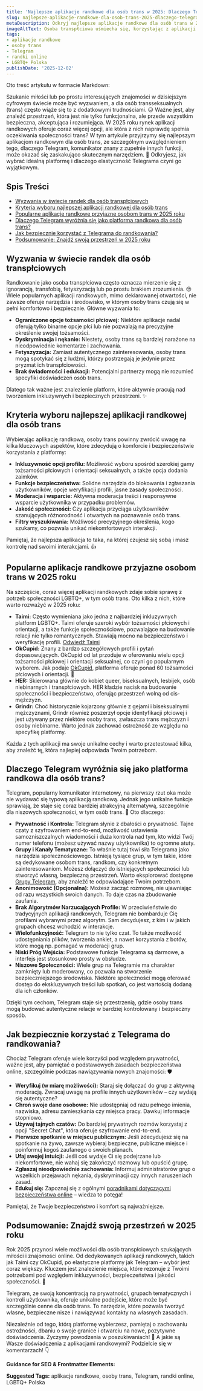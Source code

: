 ```yaml
---
title: 'Najlepsze aplikacje randkowe dla osób trans w 2025: Dlaczego Telegram?'
slug: najlepsze-aplikacje-randkowe-dla-osob-trans-2025-dlaczego-telegram
metaDescription: Odkryj najlepsze aplikacje randkowe dla osób trans w 2025 roku! Dowiedz się, dlaczego Telegram wyróżnia się jako bezpieczna i inkluzywna platforma. Porady i ranking.
imageAltText: Osoba transpłciowa uśmiecha się, korzystając z aplikacji randkowej na smartfonie, z logo Telegrama w tle.
tags:
- aplikacje randkowe
- osoby trans
- Telegram
- randki online
- LGBTQ+ Polska
publishDate: '2025-12-02'
---
```


Oto treść artykułu w formacie Markdown:

Szukanie miłości lub po prostu interesujących znajomości w dzisiejszym cyfrowym świecie może być wyzwaniem, a dla osób transseksualnych (trans) często wiąże się to z dodatkowymi trudnościami. 😥 Ważne jest, aby znaleźć przestrzeń, która jest nie tylko funkcjonalna, ale przede wszystkim bezpieczna, akceptująca i rozumiejąca. W 2025 roku rynek aplikacji randkowych oferuje coraz więcej opcji, ale która z nich naprawdę spełnia oczekiwania społeczności trans? W tym artykule przyjrzymy się najlepszym aplikacjom randkowym dla osób trans, ze szczególnym uwzględnieniem tego, dlaczego Telegram, komunikator znany z zupełnie innych funkcji, może okazać się zaskakująco skutecznym narzędziem. 💖 Odkryjesz, jak wybrać idealną platformę i dlaczego elastyczność Telegrama czyni go wyjątkowym.

## Spis Treści
- [Wyzwania w świecie randek dla osób transpłciowych](#wyzwania-w-swiecie-randek-dla-osob-transplciowych)
- [Kryteria wyboru najlepszej aplikacji randkowej dla osób trans](#kryteria-wyboru-najlepszej-aplikacji-randkowej-dla-osob-trans)
- [Popularne aplikacje randkowe przyjazne osobom trans w 2025 roku](#popularne-aplikacje-randkowe-przyjazne-osobom-trans-w-2025-roku)
- [Dlaczego Telegram wyróżnia się jako platforma randkowa dla osób trans?](#dlaczego-telegram-wyroznia-sie-jako-platforma-randkowa-dla-osob-trans)
- [Jak bezpiecznie korzystać z Telegrama do randkowania?](#jak-bezpiecznie-korzystac-z-telegrama-do-randkowania)
- [Podsumowanie: Znajdź swoją przestrzeń w 2025 roku](#podsumowanie-znajdz-swoja-przestrzen-w-2025-roku)

## Wyzwania w świecie randek dla osób transpłciowych

Randkowanie jako osoba transpłciowa często oznacza mierzenie się z ignorancją, transfobią, fetyszyzacją lub po prostu brakiem zrozumienia. 😔 Wiele popularnych aplikacji randkowych, mimo deklarowanej otwartości, nie zawsze oferuje narzędzia i środowisko, w którym osoby trans czują się w pełni komfortowo i bezpiecznie. Główne wyzwania to:

*   **Ograniczone opcje tożsamości płciowej:** Niektóre aplikacje nadal oferują tylko binarne opcje płci lub nie pozwalają na precyzyjne określenie swojej tożsamości.
*   **Dyskryminacja i nękanie:** Niestety, osoby trans są bardziej narażone na nieodpowiednie komentarze i zachowania.
*   **Fetyszyzacja:** Zamiast autentycznego zainteresowania, osoby trans mogą spotykać się z ludźmi, którzy postrzegają je jedynie przez pryzmat ich transpłciowości.
*   **Brak świadomości i edukacji:** Potencjalni partnerzy mogą nie rozumieć specyfiki doświadczeń osób trans.

Dlatego tak ważne jest znalezienie platform, które aktywnie pracują nad tworzeniem inkluzywnych i bezpiecznych przestrzeni. ✨

## Kryteria wyboru najlepszej aplikacji randkowej dla osób trans

Wybierając aplikację randkową, osoby trans powinny zwrócić uwagę na kilka kluczowych aspektów, które zdecydują o komforcie i bezpieczeństwie korzystania z platformy:

*   **Inkluzywność opcji profilu:** Możliwość wyboru spośród szerokiej gamy tożsamości płciowych i orientacji seksualnych, a także opcja dodania zaimków.
*   **Funkcje bezpieczeństwa:** Solidne narzędzia do blokowania i zgłaszania użytkowników, opcje weryfikacji profili, jasne zasady społeczności.
*   **Moderacja i wsparcie:** Aktywna moderacja treści i responsywne wsparcie użytkownika w przypadku problemów.
*   **Jakość społeczności:** Czy aplikacja przyciąga użytkowników szanujących różnorodność i otwartych na poznawanie osób trans.
*   **Filtry wyszukiwania:** Możliwość precyzyjnego określenia, kogo szukamy, co pozwala unikać niekomfortowych interakcji.

Pamiętaj, że najlepsza aplikacja to taka, na której czujesz się sobą i masz kontrolę nad swoimi interakcjami. 👍

## Popularne aplikacje randkowe przyjazne osobom trans w 2025 roku

Na szczęście, coraz więcej aplikacji randkowych zdaje sobie sprawę z potrzeb społeczności LGBTQ+, w tym osób trans. Oto kilka z nich, które warto rozważyć w 2025 roku:

*   **Taimi:** Często wymieniana jako jedna z najbardziej inkluzywnych platform LGBTQ+. Taimi oferuje szeroki wybór tożsamości płciowych i orientacji, a także funkcje społecznościowe, pozwalające na budowanie relacji nie tylko romantycznych. Stawiają mocno na bezpieczeństwo i weryfikację profili. [Odwiedź Taimi](https://taimi.com/)
*   **OkCupid:** Znany z bardzo szczegółowych profili i pytań dopasowujących. OkCupid od lat przoduje w oferowaniu wielu opcji tożsamości płciowej i orientacji seksualnej, co czyni go popularnym wyborem. Jak podaje [OkCupid](https://www.okcupid.com/blog/the-blog-okcupids-guide-to-gender-and-orientation), platforma oferuje ponad 60 tożsamości płciowych i orientacji. 🌈
*   **HER:** Skierowana głównie do kobiet queer, biseksualnych, lesbijek, osób niebinarnych i transpłciowych. HER kładzie nacisk na budowanie społeczności i bezpieczeństwo, oferując przestrzeń wolną od cis-mężczyzn.
*   **Grindr:** Choć historycznie kojarzony głównie z gejami i biseksualnymi mężczyznami, Grindr również poszerzył opcje identyfikacji płciowej i jest używany przez niektóre osoby trans, zwłaszcza trans mężczyzn i osoby niebinarne. Warto jednak zachować ostrożność ze względu na specyfikę platformy.

Każda z tych aplikacji ma swoje unikalne cechy i warto przetestować kilka, aby znaleźć tę, która najlepiej odpowiada Twoim potrzebom.

## Dlaczego Telegram wyróżnia się jako platforma randkowa dla osób trans?

Telegram, popularny komunikator internetowy, na pierwszy rzut oka może nie wydawać się typową aplikacją randkową. Jednak jego unikalne funkcje sprawiają, że staje się coraz bardziej atrakcyjną alternatywą, szczególnie dla niszowych społeczności, w tym osób trans. 🤩 Oto dlaczego:

*   **Prywatność i Kontrola:** Telegram słynie z dbałości o prywatność. Tajne czaty z szyfrowaniem end-to-end, możliwość ustawienia samozniszczalnych wiadomości i duża kontrola nad tym, kto widzi Twój numer telefonu (możesz używać nazwy użytkownika) to ogromne atuty.
*   **Grupy i Kanały Tematyczne:** To właśnie tutaj tkwi siła Telegrama jako narzędzia społecznościowego. Istnieją tysiące grup, w tym takie, które są dedykowane osobom trans, randkom, czy konkretnym zainteresowaniom. Możesz dołączyć do istniejących społeczności lub stworzyć własną, bezpieczną przestrzeń. Warto eksplorować dostępne [Grupy Telegram](/grupy), aby znaleźć te odpowiadające Twoim potrzebom.
*   **Anonimowość (Opcjonalna):** Możesz zacząć rozmowę, nie ujawniając od razu wszystkich swoich danych. To daje czas na zbudowanie zaufania.
*   **Brak Algorytmów Narzucających Profile:** W przeciwieństwie do tradycyjnych aplikacji randkowych, Telegram nie bombarduje Cię profilami wybranymi przez algorytm. Sam decydujesz, z kim i w jakich grupach chcesz wchodzić w interakcje.
*   **Wielofunkcyjność:** Telegram to nie tylko czat. To także możliwość udostępniania plików, tworzenia ankiet, a nawet korzystania z botów, które mogą np. pomagać w moderacji grup.
*   **Niski Próg Wejścia:** Podstawowe funkcje Telegrama są darmowe, a interfejs jest stosunkowo prosty w obsłudze.
*   **Niszowe Społeczności:** Wiele grup na Telegramie ma charakter zamknięty lub moderowany, co pozwala na stworzenie bezpieczniejszego środowiska. Niektóre społeczności mogą oferować dostęp do ekskluzywnych treści lub spotkań, co jest wartością dodaną dla ich członków.

Dzięki tym cechom, Telegram staje się przestrzenią, gdzie osoby trans mogą budować autentyczne relacje w bardziej kontrolowany i bezpieczny sposób.

## Jak bezpiecznie korzystać z Telegrama do randkowania?

Chociaż Telegram oferuje wiele korzyści pod względem prywatności, ważne jest, aby pamiętać o podstawowych zasadach bezpieczeństwa online, szczególnie podczas nawiązywania nowych znajomości: 🛡️

*   **Weryfikuj (w miarę możliwości):** Staraj się dołączać do grup z aktywną moderacją. Zwracaj uwagę na profile innych użytkowników – czy wydają się autentyczne?
*   **Chroń swoje dane osobowe:** Nie udostępniaj od razu pełnego imienia, nazwiska, adresu zamieszkania czy miejsca pracy. Dawkuj informacje stopniowo.
*   **Używaj tajnych czatów:** Do bardziej prywatnych rozmów korzystaj z opcji "Secret Chat", która oferuje szyfrowanie end-to-end.
*   **Pierwsze spotkanie w miejscu publicznym:** Jeśli zdecydujesz się na spotkanie na żywo, zawsze wybieraj bezpieczne, publiczne miejsce i poinformuj kogoś zaufanego o swoich planach.
*   **Ufaj swojej intuicji:** Jeśli coś wydaje Ci się podejrzane lub niekomfortowe, nie wahaj się zakończyć rozmowy lub opuścić grupę.
*   **Zgłaszaj nieodpowiednie zachowania:** Informuj administratorów grup o wszelkich przejawach nękania, dyskryminacji czy innych naruszeniach zasad.
*   **Edukuj się:** Zapoznaj się z ogólnymi [poradnikami dotyczącymi bezpieczeństwa online](/poradniki/bezpieczenstwo) – wiedza to potęga!

Pamiętaj, że Twoje bezpieczeństwo i komfort są najważniejsze.

## Podsumowanie: Znajdź swoją przestrzeń w 2025 roku

Rok 2025 przynosi wiele możliwości dla osób transpłciowych szukających miłości i znajomości online. Od dedykowanych aplikacji randkowych, takich jak Taimi czy OkCupid, po elastyczne platformy jak Telegram – wybór jest coraz większy. Kluczem jest znalezienie miejsca, które rezonuje z Twoimi potrzebami pod względem inkluzywności, bezpieczeństwa i jakości społeczności. 🌟

Telegram, ze swoją koncentracją na prywatności, grupach tematycznych i kontroli użytkownika, oferuje unikalne podejście, które może być szczególnie cenne dla osób trans. To narzędzie, które pozwala tworzyć własne, bezpieczne nisze i nawiązywać kontakty na własnych zasadach.

Niezależnie od tego, którą platformę wybierzesz, pamiętaj o zachowaniu ostrożności, dbaniu o swoje granice i otwarciu na nowe, pozytywne doświadczenia. Życzymy powodzenia w poszukiwaniach! 🥰 A jakie są Wasze doświadczenia z aplikacjami randkowymi? Podzielcie się w komentarzach! 👇

**Guidance for SEO & Frontmatter Elements:**




**Suggested Tags:**
aplikacje randkowe, osoby trans, Telegram, randki online, LGBTQ+ Polska
